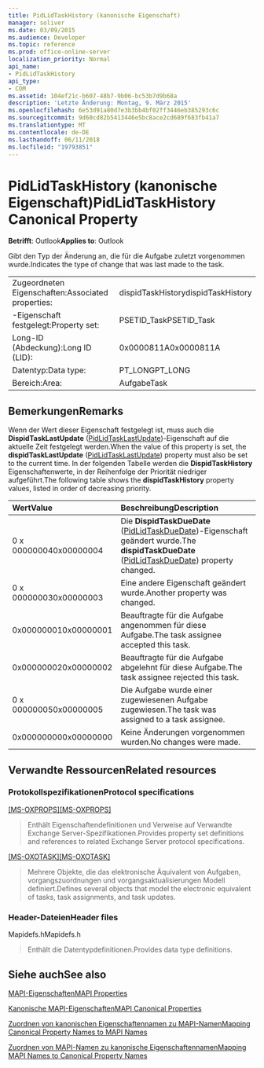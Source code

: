 ```yaml
---
title: PidLidTaskHistory (kanonische Eigenschaft)
manager: soliver
ms.date: 03/09/2015
ms.audience: Developer
ms.topic: reference
ms.prod: office-online-server
localization_priority: Normal
api_name:
- PidLidTaskHistory
api_type:
- COM
ms.assetid: 104ef21c-b607-48b7-9b06-bc53b7d9b68a
description: 'Letzte Änderung: Montag, 9. März 2015'
ms.openlocfilehash: 6e53d91a80d7e3b3bb4bf02ff3446eb385293c6c
ms.sourcegitcommit: 9d60cd82b5413446e5bc8ace2cd689f683fb41a7
ms.translationtype: MT
ms.contentlocale: de-DE
ms.lasthandoff: 06/11/2018
ms.locfileid: "19793851"
---
```

# <a name="pidlidtaskhistory-canonical-property"></a><span data-ttu-id="48d01-103">PidLidTaskHistory (kanonische Eigenschaft)</span><span class="sxs-lookup"><span data-stu-id="48d01-103">PidLidTaskHistory Canonical Property</span></span>

  
  
<span data-ttu-id="48d01-104">**Betrifft**: Outlook</span><span class="sxs-lookup"><span data-stu-id="48d01-104">**Applies to**: Outlook</span></span> 
  
<span data-ttu-id="48d01-105">Gibt den Typ der Änderung an, die für die Aufgabe zuletzt vorgenommen wurde.</span><span class="sxs-lookup"><span data-stu-id="48d01-105">Indicates the type of change that was last made to the task.</span></span>
  
|||
|:-----|:-----|
|<span data-ttu-id="48d01-106">Zugeordneten Eigenschaften:</span><span class="sxs-lookup"><span data-stu-id="48d01-106">Associated properties:</span></span>  <br/> |<span data-ttu-id="48d01-107">dispidTaskHistory</span><span class="sxs-lookup"><span data-stu-id="48d01-107">dispidTaskHistory</span></span>  <br/> |
|<span data-ttu-id="48d01-108">-Eigenschaft festgelegt:</span><span class="sxs-lookup"><span data-stu-id="48d01-108">Property set:</span></span>  <br/> |<span data-ttu-id="48d01-109">PSETID_Task</span><span class="sxs-lookup"><span data-stu-id="48d01-109">PSETID_Task</span></span>  <br/> |
|<span data-ttu-id="48d01-110">Long-ID (Abdeckung):</span><span class="sxs-lookup"><span data-stu-id="48d01-110">Long ID (LID):</span></span>  <br/> |<span data-ttu-id="48d01-111">0x0000811A</span><span class="sxs-lookup"><span data-stu-id="48d01-111">0x0000811A</span></span>  <br/> |
|<span data-ttu-id="48d01-112">Datentyp:</span><span class="sxs-lookup"><span data-stu-id="48d01-112">Data type:</span></span>  <br/> |<span data-ttu-id="48d01-113">PT_LONG</span><span class="sxs-lookup"><span data-stu-id="48d01-113">PT_LONG</span></span>  <br/> |
|<span data-ttu-id="48d01-114">Bereich:</span><span class="sxs-lookup"><span data-stu-id="48d01-114">Area:</span></span>  <br/> |<span data-ttu-id="48d01-115">Aufgabe</span><span class="sxs-lookup"><span data-stu-id="48d01-115">Task</span></span>  <br/> |
   
## <a name="remarks"></a><span data-ttu-id="48d01-116">Bemerkungen</span><span class="sxs-lookup"><span data-stu-id="48d01-116">Remarks</span></span>

<span data-ttu-id="48d01-117">Wenn der Wert dieser Eigenschaft festgelegt ist, muss auch die **DispidTaskLastUpdate** ([PidLidTaskLastUpdate](pidlidtasklastupdate-canonical-property.md))-Eigenschaft auf die aktuelle Zeit festgelegt werden.</span><span class="sxs-lookup"><span data-stu-id="48d01-117">When the value of this property is set, the **dispidTaskLastUpdate** ([PidLidTaskLastUpdate](pidlidtasklastupdate-canonical-property.md)) property must also be set to the current time.</span></span> <span data-ttu-id="48d01-118">In der folgenden Tabelle werden die **DispidTaskHistory** Eigenschaftenwerte, in der Reihenfolge der Priorität niedriger aufgeführt.</span><span class="sxs-lookup"><span data-stu-id="48d01-118">The following table shows the **dispidTaskHistory** property values, listed in order of decreasing priority.</span></span> 
  
|<span data-ttu-id="48d01-119">**Wert**</span><span class="sxs-lookup"><span data-stu-id="48d01-119">**Value**</span></span>|<span data-ttu-id="48d01-120">**Beschreibung**</span><span class="sxs-lookup"><span data-stu-id="48d01-120">**Description**</span></span>|
|:-----|:-----|
|<span data-ttu-id="48d01-121">0 x 00000004</span><span class="sxs-lookup"><span data-stu-id="48d01-121">0x00000004</span></span>  <br/> |<span data-ttu-id="48d01-122">Die **DispidTaskDueDate** ([PidLidTaskDueDate](pidlidtaskduedate-canonical-property.md))-Eigenschaft geändert wurde.</span><span class="sxs-lookup"><span data-stu-id="48d01-122">The **dispidTaskDueDate** ([PidLidTaskDueDate](pidlidtaskduedate-canonical-property.md)) property changed.</span></span>  <br/> |
|<span data-ttu-id="48d01-123">0 x 00000003</span><span class="sxs-lookup"><span data-stu-id="48d01-123">0x00000003</span></span>  <br/> |<span data-ttu-id="48d01-124">Eine andere Eigenschaft geändert wurde.</span><span class="sxs-lookup"><span data-stu-id="48d01-124">Another property was changed.</span></span>  <br/> |
|<span data-ttu-id="48d01-125">0x00000001</span><span class="sxs-lookup"><span data-stu-id="48d01-125">0x00000001</span></span>  <br/> |<span data-ttu-id="48d01-126">Beauftragte für die Aufgabe angenommen für diese Aufgabe.</span><span class="sxs-lookup"><span data-stu-id="48d01-126">The task assignee accepted this task.</span></span>  <br/> |
|<span data-ttu-id="48d01-127">0x00000002</span><span class="sxs-lookup"><span data-stu-id="48d01-127">0x00000002</span></span>  <br/> |<span data-ttu-id="48d01-128">Beauftragte für die Aufgabe abgelehnt für diese Aufgabe.</span><span class="sxs-lookup"><span data-stu-id="48d01-128">The task assignee rejected this task.</span></span>  <br/> |
|<span data-ttu-id="48d01-129">0 x 00000005</span><span class="sxs-lookup"><span data-stu-id="48d01-129">0x00000005</span></span>  <br/> |<span data-ttu-id="48d01-130">Die Aufgabe wurde einer zugewiesenen Aufgabe zugewiesen.</span><span class="sxs-lookup"><span data-stu-id="48d01-130">The task was assigned to a task assignee.</span></span>  <br/> |
|<span data-ttu-id="48d01-131">0x00000000</span><span class="sxs-lookup"><span data-stu-id="48d01-131">0x00000000</span></span>  <br/> |<span data-ttu-id="48d01-132">Keine Änderungen vorgenommen wurden.</span><span class="sxs-lookup"><span data-stu-id="48d01-132">No changes were made.</span></span>  <br/> |
   
## <a name="related-resources"></a><span data-ttu-id="48d01-133">Verwandte Ressourcen</span><span class="sxs-lookup"><span data-stu-id="48d01-133">Related resources</span></span>

### <a name="protocol-specifications"></a><span data-ttu-id="48d01-134">Protokollspezifikationen</span><span class="sxs-lookup"><span data-stu-id="48d01-134">Protocol specifications</span></span>

<span data-ttu-id="48d01-135">[[MS-OXPROPS]](http://msdn.microsoft.com/library/f6ab1613-aefe-447d-a49c-18217230b148%28Office.15%29.aspx)</span><span class="sxs-lookup"><span data-stu-id="48d01-135">[[MS-OXPROPS]](http://msdn.microsoft.com/library/f6ab1613-aefe-447d-a49c-18217230b148%28Office.15%29.aspx)</span></span>
  
> <span data-ttu-id="48d01-136">Enthält Eigenschaftendefinitionen und Verweise auf Verwandte Exchange Server-Spezifikationen.</span><span class="sxs-lookup"><span data-stu-id="48d01-136">Provides property set definitions and references to related Exchange Server protocol specifications.</span></span>
    
<span data-ttu-id="48d01-137">[[MS-OXOTASK]](http://msdn.microsoft.com/library/55600ec0-6195-4730-8436-59c7931ef27e%28Office.15%29.aspx)</span><span class="sxs-lookup"><span data-stu-id="48d01-137">[[MS-OXOTASK]](http://msdn.microsoft.com/library/55600ec0-6195-4730-8436-59c7931ef27e%28Office.15%29.aspx)</span></span>
  
> <span data-ttu-id="48d01-138">Mehrere Objekte, die das elektronische Äquivalent von Aufgaben, vorgangszuordnungen und vorgangsaktualisierungen Modell definiert.</span><span class="sxs-lookup"><span data-stu-id="48d01-138">Defines several objects that model the electronic equivalent of tasks, task assignments, and task updates.</span></span>
    
### <a name="header-files"></a><span data-ttu-id="48d01-139">Header-Dateien</span><span class="sxs-lookup"><span data-stu-id="48d01-139">Header files</span></span>

<span data-ttu-id="48d01-140">Mapidefs.h</span><span class="sxs-lookup"><span data-stu-id="48d01-140">Mapidefs.h</span></span>
  
> <span data-ttu-id="48d01-141">Enthält die Datentypdefinitionen.</span><span class="sxs-lookup"><span data-stu-id="48d01-141">Provides data type definitions.</span></span>
    
## <a name="see-also"></a><span data-ttu-id="48d01-142">Siehe auch</span><span class="sxs-lookup"><span data-stu-id="48d01-142">See also</span></span>



[<span data-ttu-id="48d01-143">MAPI-Eigenschaften</span><span class="sxs-lookup"><span data-stu-id="48d01-143">MAPI Properties</span></span>](mapi-properties.md)
  
[<span data-ttu-id="48d01-144">Kanonische MAPI-Eigenschaften</span><span class="sxs-lookup"><span data-stu-id="48d01-144">MAPI Canonical Properties</span></span>](mapi-canonical-properties.md)
  
[<span data-ttu-id="48d01-145">Zuordnen von kanonischen Eigenschaftennamen zu MAPI-Namen</span><span class="sxs-lookup"><span data-stu-id="48d01-145">Mapping Canonical Property Names to MAPI Names</span></span>](mapping-canonical-property-names-to-mapi-names.md)
  
[<span data-ttu-id="48d01-146">Zuordnen von MAPI-Namen zu kanonische Eigenschaftennamen</span><span class="sxs-lookup"><span data-stu-id="48d01-146">Mapping MAPI Names to Canonical Property Names</span></span>](mapping-mapi-names-to-canonical-property-names.md)

